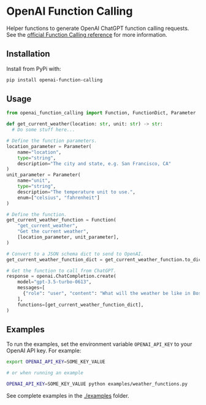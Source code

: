 # OpenAI Function Calling

Helper functions to generate OpenAI ChatGPT function calling requests. See the [official Function Calling reference](https://platform.openai.com/docs/guides/gpt/function-calling) for more information.

## Installation

Install from PyPi with:

```bash
pip install openai-function-calling
```

## Usage

```python
from openai_function_calling import Function, FunctionDict, Parameter

def get_current_weather(location: str, unit: str) -> str:
  # Do some stuff here...

# Define the function parameters.
location_parameter = Parameter(
    name="location",
    type="string",
    description="The city and state, e.g. San Francisco, CA"
)
unit_parameter = Parameter(
    name="unit",
    type="string",
    description="The temperature unit to use.",
    enum=["celsius", "fahrenheit"]
)

# Define the function.
get_current_weather_function = Function(
    "get_current_weather",
    "Get the current weather",
    [location_parameter, unit_parameter],
)

# Convert to a JSON schema dict to send to OpenAI.
get_current_weather_function_dict = get_current_weather_function.to_dict()

# Get the function to call from ChatGPT.
response = openai.ChatCompletion.create(
    model="gpt-3.5-turbo-0613",
    messages=[
      {"role": "user", "content": "What will the weather be like in Boston, MA tomorrow?"}
    ],
    functions=[get_current_weather_function_dict],
)
```

## Examples

To run the examples, set the environment variable `OPENAI_API_KEY` to your OpenAI API key. For example:

```bash
export OPENAI_API_KEY=SOME_KEY_VALUE

# or when running an example

OPENAI_API_KEY=SOME_KEY_VALUE python examples/weather_functions.py
```

See complete examples in the [./examples](./examples/) folder.
